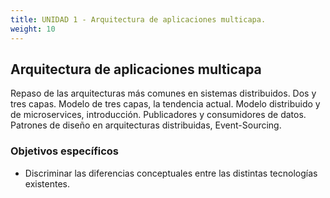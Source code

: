 ```yaml
---
title: UNIDAD 1 - Arquitectura de aplicaciones multicapa.
weight: 10
---
```


## Arquitectura de aplicaciones multicapa

Repaso de las arquitecturas más comunes en sistemas distribuidos. Dos y tres capas. Modelo de tres capas, la tendencia actual. Modelo distribuido y de microservices, introducción. Publicadores y consumidores de datos. Patrones de diseño en arquitecturas distribuidas, Event-Sourcing.

### Objetivos específicos

- Discriminar las diferencias conceptuales entre las distintas tecnologías existentes.
